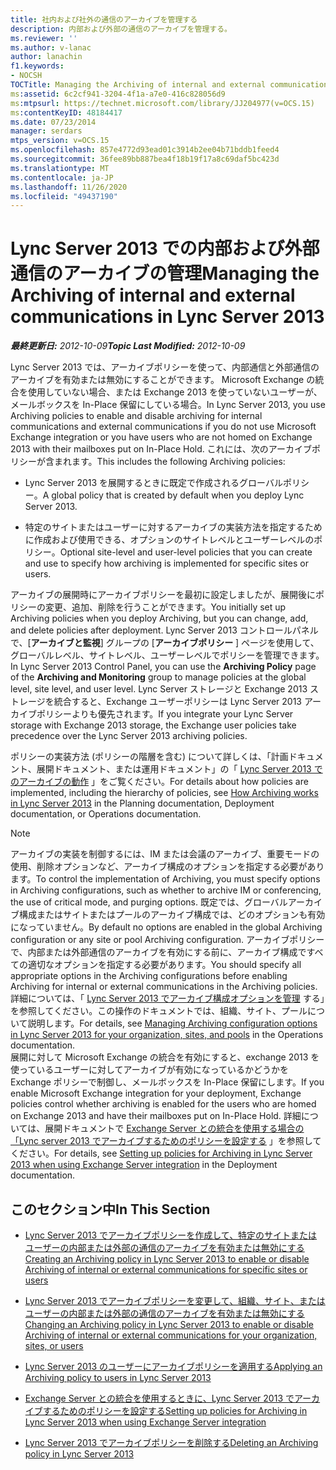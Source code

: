 ```yaml
---
title: 社内および社外の通信のアーカイブを管理する
description: 内部および外部の通信のアーカイブを管理する。
ms.reviewer: ''
ms.author: v-lanac
author: lanachin
f1.keywords:
- NOCSH
TOCTitle: Managing the Archiving of internal and external communications
ms:assetid: 6c2cf941-3204-4f1a-a7e0-416c828056d9
ms:mtpsurl: https://technet.microsoft.com/library/JJ204977(v=OCS.15)
ms:contentKeyID: 48184417
ms.date: 07/23/2014
manager: serdars
mtps_version: v=OCS.15
ms.openlocfilehash: 857e4772d93ead01c3914b2ee04b71bddb1feed4
ms.sourcegitcommit: 36fee89bb887bea4f18b19f17a8c69daf5bc423d
ms.translationtype: MT
ms.contentlocale: ja-JP
ms.lasthandoff: 11/26/2020
ms.locfileid: "49437190"
---
```

# <a name="managing-the-archiving-of-internal-and-external-communications-in-lync-server-2013"></a><span data-ttu-id="6051b-103">Lync Server 2013 での内部および外部通信のアーカイブの管理</span><span class="sxs-lookup"><span data-stu-id="6051b-103">Managing the Archiving of internal and external communications in Lync Server 2013</span></span>

<div data-xmlns="http://www.w3.org/1999/xhtml">

<div class="topic" data-xmlns="http://www.w3.org/1999/xhtml" data-msxsl="urn:schemas-microsoft-com:xslt" data-cs="https://msdn.microsoft.com/">

<div data-asp="https://msdn2.microsoft.com/asp">



</div>

<div id="mainSection">

<div id="mainBody"><span data-ttu-id="6051b-104">

<span> </span></span><span class="sxs-lookup"><span data-stu-id="6051b-104">

<span> </span></span></span>

<span data-ttu-id="6051b-105">_**最終更新日:** 2012-10-09_</span><span class="sxs-lookup"><span data-stu-id="6051b-105">_**Topic Last Modified:** 2012-10-09_</span></span>

<span data-ttu-id="6051b-106">Lync Server 2013 では、アーカイブポリシーを使って、内部通信と外部通信のアーカイブを有効または無効にすることができます。 Microsoft Exchange の統合を使用していない場合、または Exchange 2013 を使っていないユーザーが、メールボックスを In-Place 保留にしている場合。</span><span class="sxs-lookup"><span data-stu-id="6051b-106">In Lync Server 2013, you use Archiving policies to enable and disable archiving for internal communications and external communications if you do not use Microsoft Exchange integration or you have users who are not homed on Exchange 2013 with their mailboxes put on In-Place Hold.</span></span> <span data-ttu-id="6051b-107">これには、次のアーカイブポリシーが含まれます。</span><span class="sxs-lookup"><span data-stu-id="6051b-107">This includes the following Archiving policies:</span></span>

  - <span data-ttu-id="6051b-108">Lync Server 2013 を展開するときに既定で作成されるグローバルポリシー。</span><span class="sxs-lookup"><span data-stu-id="6051b-108">A global policy that is created by default when you deploy Lync Server 2013.</span></span>

  - <span data-ttu-id="6051b-109">特定のサイトまたはユーザーに対するアーカイブの実装方法を指定するために作成および使用できる、オプションのサイトレベルとユーザーレベルのポリシー。</span><span class="sxs-lookup"><span data-stu-id="6051b-109">Optional site-level and user-level policies that you can create and use to specify how archiving is implemented for specific sites or users.</span></span>

<span data-ttu-id="6051b-110">アーカイブの展開時にアーカイブポリシーを最初に設定しましたが、展開後にポリシーの変更、追加、削除を行うことができます。</span><span class="sxs-lookup"><span data-stu-id="6051b-110">You initially set up Archiving policies when you deploy Archiving, but you can change, add, and delete policies after deployment.</span></span> <span data-ttu-id="6051b-111">Lync Server 2013 コントロールパネルで、[**アーカイブと監視**] グループの [**アーカイブポリシー** ] ページを使用して、グローバルレベル、サイトレベル、ユーザーレベルでポリシーを管理できます。</span><span class="sxs-lookup"><span data-stu-id="6051b-111">In Lync Server 2013 Control Panel, you can use the **Archiving Policy** page of the **Archiving and Monitoring** group to manage policies at the global level, site level, and user level.</span></span> <span data-ttu-id="6051b-112">Lync Server ストレージと Exchange 2013 ストレージを統合すると、Exchange ユーザーポリシーは Lync Server 2013 アーカイブポリシーよりも優先されます。</span><span class="sxs-lookup"><span data-stu-id="6051b-112">If you integrate your Lync Server storage with Exchange 2013 storage, the Exchange user policies take precedence over the Lync Server 2013 archiving policies.</span></span>

<span data-ttu-id="6051b-113">ポリシーの実装方法 (ポリシーの階層を含む) について詳しくは、「計画ドキュメント、展開ドキュメント、または運用ドキュメント」の「 [Lync Server 2013 でのアーカイブの動作](lync-server-2013-how-archiving-works.md) 」をご覧ください。</span><span class="sxs-lookup"><span data-stu-id="6051b-113">For details about how policies are implemented, including the hierarchy of policies, see [How Archiving works in Lync Server 2013](lync-server-2013-how-archiving-works.md) in the Planning documentation, Deployment documentation, or Operations documentation.</span></span>

<div>


> [!NOTE]
> <span data-ttu-id="6051b-114">アーカイブの実装を制御するには、IM または会議のアーカイブ、重要モードの使用、削除オプションなど、アーカイブ構成のオプションを指定する必要があります。</span><span class="sxs-lookup"><span data-stu-id="6051b-114">To control the implementation of Archiving, you must specify options in Archiving configurations, such as whether to archive IM or conferencing, the use of critical mode, and purging options.</span></span> <span data-ttu-id="6051b-115">既定では、グローバルアーカイブ構成またはサイトまたはプールのアーカイブ構成では、どのオプションも有効になっていません。</span><span class="sxs-lookup"><span data-stu-id="6051b-115">By default no options are enabled in the global Archiving configuration or any site or pool Archiving configuration.</span></span> <span data-ttu-id="6051b-116">アーカイブポリシーで、内部または外部通信のアーカイブを有効にする前に、アーカイブ構成ですべての適切なオプションを指定する必要があります。</span><span class="sxs-lookup"><span data-stu-id="6051b-116">You should specify all appropriate options in the Archiving configurations before enabling Archiving for internal or external communications in the Archiving policies.</span></span> <span data-ttu-id="6051b-117">詳細については、「 <A href="lync-server-2013-managing-archiving-configuration-options-for-your-organization-sites-and-pools.md">Lync Server 2013 でアーカイブ構成オプションを管理</A> する」を参照してください。この操作のドキュメントでは、組織、サイト、プールについて説明します。</span><span class="sxs-lookup"><span data-stu-id="6051b-117">For details, see <A href="lync-server-2013-managing-archiving-configuration-options-for-your-organization-sites-and-pools.md">Managing Archiving configuration options in Lync Server 2013 for your organization, sites, and pools</A> in the Operations documentation.</span></span><BR><span data-ttu-id="6051b-118">展開に対して Microsoft Exchange の統合を有効にすると、exchange 2013 を使っているユーザーに対してアーカイブが有効になっているかどうかを Exchange ポリシーで制御し、メールボックスを In-Place 保留にします。</span><span class="sxs-lookup"><span data-stu-id="6051b-118">If you enable Microsoft Exchange integration for your deployment, Exchange policies control whether archiving is enabled for the users who are homed on Exchange 2013 and have their mailboxes put on In-Place Hold.</span></span> <span data-ttu-id="6051b-119">詳細については、展開ドキュメントで <A href="lync-server-2013-setting-up-policies-for-archiving-when-using-exchange-server-integration.md">Exchange Server との統合を使用する場合の「Lync server 2013 でアーカイブするためのポリシーを設定する</A> 」を参照してください。</span><span class="sxs-lookup"><span data-stu-id="6051b-119">For details, see <A href="lync-server-2013-setting-up-policies-for-archiving-when-using-exchange-server-integration.md">Setting up policies for Archiving in Lync Server 2013 when using Exchange Server integration</A> in the Deployment documentation.</span></span>



</div>

<div>

## <a name="in-this-section"></a><span data-ttu-id="6051b-120">このセクション中</span><span class="sxs-lookup"><span data-stu-id="6051b-120">In This Section</span></span>

  - [<span data-ttu-id="6051b-121">Lync Server 2013 でアーカイブポリシーを作成して、特定のサイトまたはユーザーの内部または外部の通信のアーカイブを有効または無効にする</span><span class="sxs-lookup"><span data-stu-id="6051b-121">Creating an Archiving policy in Lync Server 2013 to enable or disable Archiving of internal or external communications for specific sites or users</span></span>](lync-server-2013-create-archiving-policy-sites-users.md)

  - [<span data-ttu-id="6051b-122">Lync Server 2013 でアーカイブポリシーを変更して、組織、サイト、またはユーザーの内部または外部の通信のアーカイブを有効または無効にする</span><span class="sxs-lookup"><span data-stu-id="6051b-122">Changing an Archiving policy in Lync Server 2013 to enable or disable Archiving of internal or external communications for your organization, sites, or users</span></span>](lync-server-2013-change-archiving-policy-org-sites-users.md)

  - [<span data-ttu-id="6051b-123">Lync Server 2013 のユーザーにアーカイブポリシーを適用する</span><span class="sxs-lookup"><span data-stu-id="6051b-123">Applying an Archiving policy to users in Lync Server 2013</span></span>](lync-server-2013-applying-an-archiving-policy-to-users.md)

  - [<span data-ttu-id="6051b-124">Exchange Server との統合を使用するときに、Lync Server 2013 でアーカイブするためのポリシーを設定する</span><span class="sxs-lookup"><span data-stu-id="6051b-124">Setting up policies for Archiving in Lync Server 2013 when using Exchange Server integration</span></span>](lync-server-2013-setting-up-policies-for-archiving-when-using-exchange-server-integration.md)

  - [<span data-ttu-id="6051b-125">Lync Server 2013 でアーカイブポリシーを削除する</span><span class="sxs-lookup"><span data-stu-id="6051b-125">Deleting an Archiving policy in Lync Server 2013</span></span>](lync-server-2013-deleting-an-archiving-policy.md)

<span data-ttu-id="6051b-126"></div>

</div>

<span> </span>

</div>

</div>

</span><span class="sxs-lookup"><span data-stu-id="6051b-126"></div>

</div>

<span> </span>

</div>

</div>

</span></span></div>

